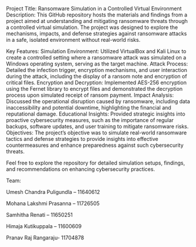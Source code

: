 Project Title: Ransomware Simulation in a Controlled Virtual Environment
Description:
This GitHub repository hosts the materials and findings from a project aimed at understanding and mitigating ransomware threats through a controlled virtual simulation. The project was designed to explore the mechanisms, impacts, and defense strategies against ransomware attacks in a safe, isolated environment without real-world risks.

Key Features:
Simulation Environment: Utilized VirtualBox and Kali Linux to create a controlled setting where a ransomware attack was simulated on a Windows operating system, serving as the target machine.
Attack Process: Detailed the infection trigger, encryption mechanisms, and user interaction during the attack, including the display of a ransom note and encryption of critical files.
Encryption and Decryption: Implemented AES-256 encryption using the Fernet library to encrypt files and demonstrated the decryption process upon simulated receipt of ransom payment.
Impact Analysis: Discussed the operational disruption caused by ransomware, including data inaccessibility and potential downtime, highlighting the financial and reputational damage.
Educational Insights: Provided strategic insights into proactive cybersecurity measures, such as the importance of regular backups, software updates, and user training to mitigate ransomware risks.
Objectives:
The project’s objective was to simulate real-world ransomware tactics and defense strategies to provide insights into effective countermeasures and enhance preparedness against such cybersecurity threats.

Feel free to explore the repository for detailed simulation setups, findings, and recommendations on enhancing cybersecurity practices.


Team:

Umesh Chandra Puligundla – 11640612

Mohana Lakshmi Prasanna – 11726505

Samhitha Renati – 11650251

Himaja Kutikuppala – 11600609

Pranav Raj Rangaraju- 11704878
